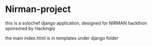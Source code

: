 # Nirman-project
this is a solochef django application, designed for NIRMAN hackthon sponsored by Hackingly

the main index.html is in templates under django folder
